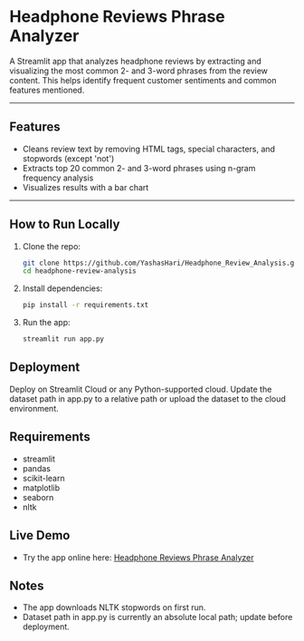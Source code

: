 # Headphone Reviews Phrase Analyzer

A Streamlit app that analyzes headphone reviews by extracting and visualizing the most common 2- and 3-word phrases from the review content. 
This helps identify frequent customer sentiments and common features mentioned.

---

## Features

- Cleans review text by removing HTML tags, special characters, and stopwords (except 'not')
- Extracts top 20 common 2- and 3-word phrases using n-gram frequency analysis
- Visualizes results with a bar chart

---

## How to Run Locally

1. Clone the repo:

   ```bash
   git clone https://github.com/YashasHari/Headphone_Review_Analysis.git
   cd headphone-review-analysis

2. Install dependencies:

   ```bash
   pip install -r requirements.txt

4. Run the app:

   ```bash
   streamlit run app.py

## Deployment
   Deploy on Streamlit Cloud or any Python-supported cloud. Update the dataset path in app.py to a relative path or upload the dataset to the cloud environment.

## Requirements
  - streamlit
  - pandas
  - scikit-learn
  - matplotlib
  - seaborn
  - nltk

## Live Demo
- Try the app online here:
  [Headphone Reviews Phrase Analyzer](https://headphone-review-analysis.streamlit.app/)

## Notes

- The app downloads NLTK stopwords on first run.
- Dataset path in app.py is currently an absolute local path; update before deployment.
   
   
   
